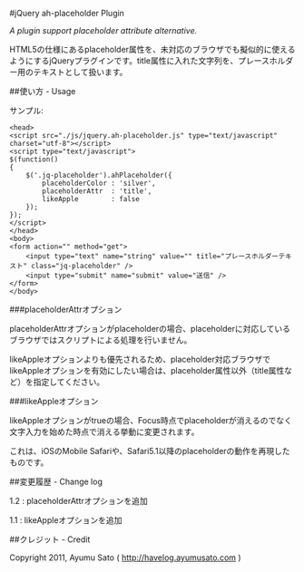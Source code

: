#jQuery ah-placeholder Plugin

*A plugin support placeholder attribute alternative.*

HTML5の仕様にあるplaceholder属性を、未対応のブラウザでも擬似的に使えるようにするjQueryプラグインです。title属性に入れた文字列を、プレースホルダー用のテキストとして扱います。

##使い方 - Usage

サンプル:

    <head>
    <script src="./js/jquery.ah-placeholder.js" type="text/javascript" charset="utf-8"></script>
    <script type="text/javascript">
    $(function()
    {
        $('.jq-placeholder').ahPlaceholder({
            placeholderColor : 'silver',
            placeholderAttr  : 'title',
            likeApple        : false
        });
    });
    </script>
    </head>
    <body>
    <form action="" method="get">
        <input type="text" name="string" value="" title="プレースホルダーテキスト" class="jq-placeholder" />
        <input type="submit" name="submit" value="送信" />
    </form>
    </body>

###placeholderAttrオプション

placeholderAttrオプションがplaceholderの場合、placeholderに対応しているブラウザではスクリプトによる処理を行いません。

likeAppleオプションよりも優先されるため、placeholder対応ブラウザでlikeAppleオプションを有効にしたい場合は、placeholder属性以外（title属性など）を指定してください。

###likeAppleオプション

likeAppleオプションがtrueの場合、Focus時点でplaceholderが消えるのでなく文字入力を始めた時点で消える挙動に変更されます。

これは、iOSのMobile Safariや、Safari5.1以降のplaceholderの動作を再現したものです。

##変更履歴 - Change log

1.2
:  placeholderAttrオプションを追加

1.1
:  likeAppleオプションを追加

##クレジット - Credit

Copyright 2011, Ayumu Sato ( http://havelog.ayumusato.com )